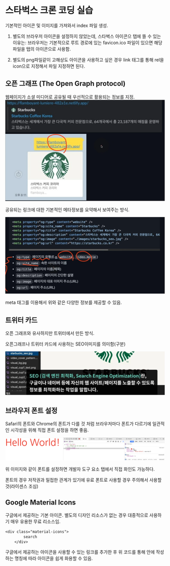 # 스타벅스 크론 코딩 실습

기본적인 아이콘 및 이미지를 가져와서 index 파일 생성. 

1. 별도의 브라우저 아이콘을 설정하지 않았는데, 스타벅스 아이콘으 탭에 뜰 수 있는 이유는:
브라우저는 기본적으로 루트 경로에 있는 favicon.ico 파일이 있으면 해당 파일을 탭의 아이콘으로 사용함.

2. 별도의 png파일같이 고해상도 아이콘을 사용하고 싶은 경우 link 태그를 통해 rel을 icon으로 지정해서 파일 지정하면 된다.

## 오픈 그래프 (The Open Graph protocol)
웹페이지가 소셜 미디어로 공유될 때 우선적으로 활용되는 정보를 지정.
![오픈그래프의 예시](image.png)

공유되는 링크에 대한 기본적인 메타정보를 요약해서 보여주는 방식.

![오픈그래프 코드 예시](image-1.png)

meta 태그를 이용해서 위와 같은 다양한 정보를 제공할 수 있음.

## 트위터 카드
오픈 그래프와 유사하지만 트위터에서 만든 방식.

오픈그래프나 트위터 카드에 사용하는 SEO이미지를 의미함(구분)

![SEO 설명](image-2.png)

## 브라우저 폰트 설정
Safari의 폰트와 Chrome의 폰트가 다를 것 처럼 브라우저마다 폰트가 다르기에 일관적인 시각성을 위해 직접 폰트 설정을 하면 좋음.

![font settings](image-3.png)

위 이미지와 같이 폰트를 설정하면 개발자 도구 요소 탭에서 직접 화인도 가능하다.

폰트의 경우 저작권과 밀접한 관계가 있기에 유료 폰트로 사용할 경우 주의해서 사용할 것(라이센스 조심)

## Google Material Icons
구글에서 제공하는 기본 아이콘. 별도의 디자인 리소스가 없는 경우 대중적으로 사용하기 매우 유용한 무료 리소스임.

```
<div class="material-icons">
        search
    </div>
```

구글에서 제공하는 아이콘을 사용할 수 있는 링크를 추가한 후 위 코드를 통해 안에 작성하는 명칭에 따라 아이콘을 쉽게 화용할 수 있음. 